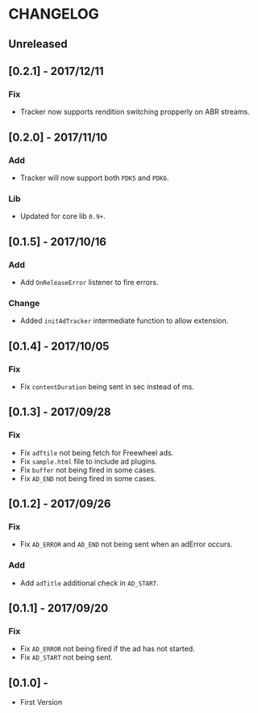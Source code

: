# CHANGELOG

## Unreleased

## [0.2.1] - 2017/12/11
### Fix
- Tracker now supports rendition switching propperly on ABR streams.

## [0.2.0] - 2017/11/10
### Add
- Tracker will now support both `PDK5` and `PDK6`.

### Lib
- Updated for core lib `0.9+`.


## [0.1.5] - 2017/10/16
### Add
- Add `OnReleaseError` listener to fire errors.

### Change
- Added `initAdTracker` intermediate function to allow extension.

## [0.1.4] - 2017/10/05
### Fix
- Fix `contentDuration` being sent in sec instead of ms.

## [0.1.3] - 2017/09/28
### Fix
- Fix `adTtile` not being fetch for Freewheel ads.
- Fix `sample.html` file to include ad plugins.
- Fix `buffer` not being fired in some cases.
- Fix `AD_END` not being fired in some cases.

## [0.1.2] - 2017/09/26
### Fix
- Fix `AD_ERROR` and `AD_END` not being sent when an adError occurs.

### Add
- Add `adTitle` additional check in `AD_START`.


## [0.1.1] - 2017/09/20
### Fix
- Fix `AD_ERROR` not being fired if the ad has not started.
- Fix `AD_START` not being sent.

## [0.1.0] - 
- First Version
